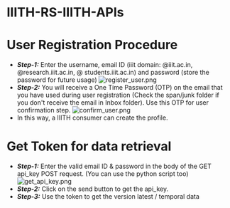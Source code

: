 # IIITH-RS-IIITH-APIs

# User Registration Procedure
* ***Step-1:*** Enter the username, email ID (iiit domain: @iiit.ac.in, @research.iiit.ac.in, @ students.iiit.ac.in) and password (store the password for future usage)
![register_user.png](https://github.com/smartcityresearch/IIITH-RS-APIs/blob/main/IIITH-APIs/images/register_user.png)
* ***Step-2:*** You will receive a One Time Password (OTP) on the email that you have used during user registration (Check the span/junk folder if you don't receive the email in Inbox folder). Use this OTP for user confirmation step.
![confirm_user.png](https://github.com/smartcityresearch/IIITH-RS-APIs/blob/main/IIITH-APIs/images/confirm_user.png)
* In this way, a IIITH consumer can create the profile.

# Get Token for data retrieval
* ***Step-1:*** Enter the valid email ID & password in the body of the GET api_key POST request. (You can use the python script too)
![get_api_key.png](https://github.com/smartcityresearch/IIITH-RS-APIs/blob/main/IIITH-APIs/images/get_api_key.png)
* ***Step-2:*** Click on the send button to get the api_key.
* ***Step-3:*** Use the token to get the version latest / temporal data

